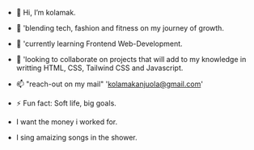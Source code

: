 - 👋 Hi, I’m kolamak.
- 👀 'blending tech, fashion and fitness on my journey of growth.

- 🌱 'currently learning Frontend Web-Development.
- 💞️ 'looking to collaborate on projects that will add to my knowledge in writting HTML, CSS, Tailwind CSS and Javascript.
- 📫 "reach-out on my mail" 'kolamakanjuola@gmail.com'
  
- ⚡ Fun fact: Soft life, big goals.
-  I want the money i worked for.
-  I sing amaizing songs in the shower.
<!---
kolamak/kolamak is a ✨ special ✨ repository because its `README.md` (this file) appears on your GitHub profile.
You can click the Preview link to take a look at your changes.
--->
